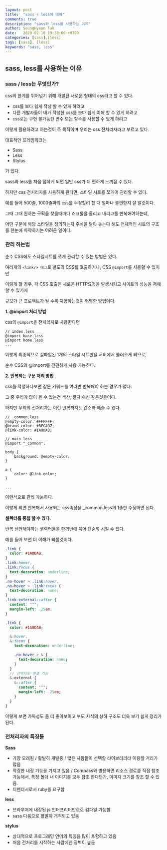 ```yaml
---
layout: post
title:  "sass / less에 대해"
comments: true
description: "sass와 less를 사용하는 이유"
author: SeungHyeon Tak
date:   2020-02-18 19:38:00 +0700
categories: [sass],[less]
tags: [sass], [less]
keywords: "sass, less"
---
```

## sass, less를 사용하는 이유

### sass / less는 무엇인가?

css의 한계를 뛰어넘기 위해 개발된 새로운 형태의 css라고 할 수 있다.

* css를 보다 쉽게 작성 할 수 있게 하려고
* 다른 개발자들이 내가 작성한 css를 보다 쉽게 이해 할 수 있게 하려고
* css로는 구현 불가능한 변수 또는 함수를 사용할 수 있게 하려고

이렇게 활용하려고 하는것이 주 목적이며 우리는 css 전처리자라고 부르고 있다.

대표적인 프레임워크는 

* Sass
* Less
* Stylus

가 있다.

sass와 less를 처음 접하게 되면 일반 css가 더 편하게 느껴질 수 있다.

하지만 css 전처리자를 사용하게 된다면, 스타일 시트를 쪼개어 관리할 수 있다.

예를 들어 500줄, 1000줄짜리 css를 수정할려 할 때 얼마나 불편한지 잘 알것이다.

그때 그때 원하는 구획을 찾을때마다 스크롤을 올리고 내리고를 반복해야하는데,

어떤 구문에 해당 스타일을 정의하는지 주석을 달아 놓는다 해도 전체적인 시트의 구조를 한눈에 파악하기는 어려운 일이다.

### 관리 하는법

순수 CSS에도 스타일시트를 쪼개 관리할 수 있는 방법은 있다.

여러개의 `<link/> 태그`로 별도의 CSS를 호출하거나, CSS `@import`를 사용할 수 있지만

이렇게 할 경우, 각 CSS 호출은 새로운 HTTP요청을 발생시키고 사이트의 성능을 저해 할 수 있기에

규모가 큰 프로젝트가 될 수록 지양하는것이 현명한 방법이다.

**1. @import 처리 방법**

css의 `@import`을 전처리자로 사용한다면

```less
// index.less
@import base.less
@import home.less
...
```

이렇게 최종적으로 컴파일된 1개의 스타일 시트만을 서버에서 불러오게 되므로,

순수 CSS의 @import를 간편하게 사용 가능하다.

**2. 반복되는 구문 처리 방법**

css를 작성하다보면 같은 키워드를 여러번 반복해야 하는 경우가 많다.

그 중 우리가 많이 볼 수 있는건 색상, 글자 속성 같은것들이다.

하지만 우리의 전처리자는 이런 반복까지도 간소화 해줄 수 있다.

```less
// _common.less
@empty-color: #FFFFFF;
@brand-color: #BECAD7;
@link-color: #1A0DAB;

// main.less
@import "_common";

body {
	background: @empty-color;
}

a {
	color: @link-color;
}

...
```

이런식으로 관리 가능하다.

이렇게 되면 반복해서 사용되는 css속성을 _common.less의 1줄만 수정하면 된다.

**셀렉터를 중첩 할 수 있다.**

반복 선언해야하는 셀렉터들을 한꺼번에 묶어 단순화 시킬 수 있다.

예를 들어 보면 더 이해가 빠를것이다.

```css
.link {
  color: #1A0DAB;
}
.link:hover,
.link:focus {
  text-decoration: underline;
}
.no-hover > .link:hover,
.no-hover > .link:focus {
  text-decoration: none;
}
.link-external::after {
  content: "^";
  margin-left: .25em;
}
```

```sass
.link {
  color: #1A0DAB;

  &:hover,
  &:focus {
    text-decoration: underline;

    .no-hover > & {
      text-decoration: none;
    }
  }
  // 선택자도 연결 가능
  &-external {
    &::after {
      content: "^";
      margin-left: .25em;
    }
  }
}
```

이렇게 보면 가독성도 좀 더 좋아보이고 부모 자식의 상하 구조도 더욱 보기 쉽게 정리가 된다.

### 전처리자의 특징들

**Sass**

* 가장 오래됨 / 활발히 개발중 / 많은 사람들이 선택할 라이브러리라 이용할 거리가 많음
* 막강한 내장 기능을 가지고 있음 / Compass와 병용하면 리소스 경로를 직접 참조 가능해서, 특정 폴더 내 이미지를 모두 참조 한다던가, 이미지 크기를 참조 할 수 있음.
* 디펜더시로서 ruby를 요구함

**less**

* 브라우저에 내장된 js 인터프리터만으로 컴파일 가능함
* sass 다음으로 활발히 개척되고 있음

**stylus**

* 상대적으로 프로그래밍 언어의 특징을 많이 포함하고 있음
* 처음 전처리를 시작하는 사람에겐 장벽이 높음
